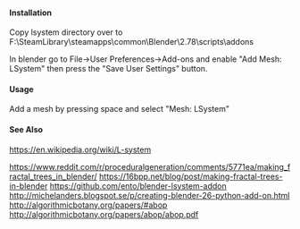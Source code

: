 
#### Installation ####

Copy lsystem directory over to
  F:\SteamLibrary\steamapps\common\Blender\2.78\scripts\addons

In blender go to File->User Preferences->Add-ons and enable
 "Add Mesh: LSystem" then press the "Save User Settings" button.

#### Usage ####

 Add a mesh by pressing space and select "Mesh: LSystem"

#### See Also ####

https://en.wikipedia.org/wiki/L-system

https://www.reddit.com/r/proceduralgeneration/comments/5771ea/making_fractal_trees_in_blender/
https://16bpp.net/blog/post/making-fractal-trees-in-blender
https://github.com/ento/blender-lsystem-addon
http://michelanders.blogspot.se/p/creating-blender-26-python-add-on.html
http://algorithmicbotany.org/papers/#abop
http://algorithmicbotany.org/papers/abop/abop.pdf